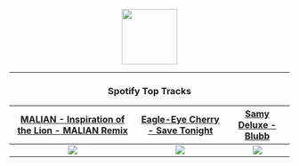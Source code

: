 <p align="center">
  <a href="https://www.tobiasmichael.de">
    <img src="https://tobiasmichael.de/assets/logo.gif" width="100" height="100"/>
  </a>
</p>

---

<h3 align="center">Spotify Top Tracks</h3>

[MALIAN - Inspiration of the Lion - MALIAN Remix](https://open.spotify.com/track/6hIrhw6mLJx1yMXyraobyp)|[Eagle-Eye Cherry - Save Tonight](https://open.spotify.com/track/0smyCrJiibi2uwCiq5R1vj)|[Samy Deluxe - Blubb](https://open.spotify.com/track/7dh6oWgfM55OzR7CsQn6cZ)
:---:|:----:|:----:
<img src="https://i.scdn.co/image/ab67616d00001e02180c0d3dfd1e9bbe9438d162"/>|<img src="https://i.scdn.co/image/ab67616d00001e0295127975447a26eb7e31668b"/>|<img src="https://i.scdn.co/image/ab67616d00001e0291159909efd4363b89f87ed4"/>